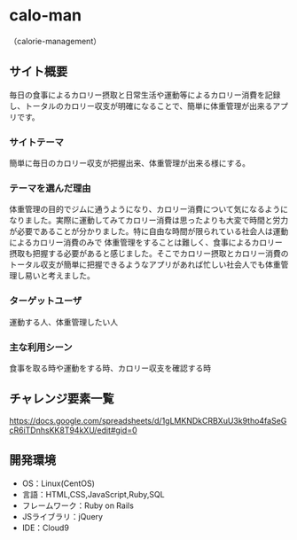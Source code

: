 # calo-man
（calorie-management）

## サイト概要
毎日の食事によるカロリー摂取と日常生活や運動等によるカロリー消費を記録し、トータルのカロリー収支が明確になることで、簡単に体重管理が出来るアプリです。

### サイトテーマ
簡単に毎日のカロリー収支が把握出来、体重管理が出来る様にする。

### テーマを選んだ理由
体重管理の目的でジムに通うようになり、カロリー消費について気になるようになりました。実際に運動してみてカロリー消費は思ったよりも大変で時間と労力が必要であることが分かりました。特に自由な時間が限られている社会人は運動によるカロリー消費のみで
体重管理をすることは難しく、食事によるカロリー摂取も把握する必要があると感じました。そこでカロリー摂取とカロリー消費のトータル収支が簡単に把握できるようなアプリがあれば忙しい社会人でも体重管理し易いと考えました。
### ターゲットユーザ
運動する人、体重管理したい人

### 主な利用シーン
食事を取る時や運動をする時、カロリー収支を確認する時


## チャレンジ要素一覧
https://docs.google.com/spreadsheets/d/1gLMKNDkCRBXuU3k9tho4faSeGcR6iTDnhsKK8T94kXU/edit#gid=0

## 開発環境
- OS：Linux(CentOS)
- 言語：HTML,CSS,JavaScript,Ruby,SQL
- フレームワーク：Ruby on Rails
- JSライブラリ：jQuery
- IDE：Cloud9
